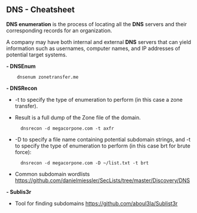 ## DNS - Cheatsheet

**DNS enumeration** is the process of locating all the **DNS** servers and their corresponding records for an organization. 

A company may have both internal and external **DNS** servers that can yield information such as usernames, computer names, and IP addresses of potential target systems.

**- DNSEnum**  

		dnsenum zonetransfer.me
	
**- DNSRecon**  

- -t to specify the type of enumeration to perform (in this case a zone transfer).
- Result is a full dump of the Zone file of the domain.

		dnsrecon -d megacorpone.com -t axfr
		
- -D to specify a file name containing potential subdomain strings, and -t to specify the type of enumeration to perform (in this case brt for brute force):

		dnsrecon -d megacorpone.com -D ~/list.txt -t brt

- Common subdomain wordlists https://github.com/danielmiessler/SecLists/tree/master/Discovery/DNS

**- Sublis3r**

- Tool for finding subdomains https://github.com/aboul3la/Sublist3r